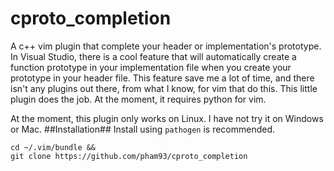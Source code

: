 # cproto_completion
A c++ vim plugin that complete your header or implementation's prototype.
In Visual Studio, there is a cool feature that will automatically create a function prototype in your implementation file when you create your prototype in your header file. This feature save me a lot of time, and there isn't any plugins out there, from what I know, for vim that do this. This little plugin does the job. At the moment, it requires python for vim.

At the moment, this plugin only works on Linux. I have not try it on Windows or Mac.
##Installation##
Install using `pathogen` is recommended.
```
cd ~/.vim/bundle &&
git clone https://github.com/pham93/cproto_completion
```
